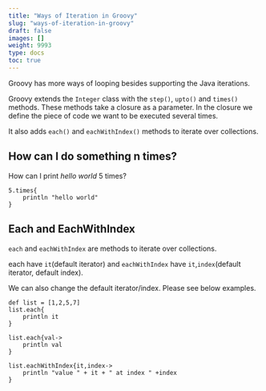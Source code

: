 ```yaml
---
title: "Ways of Iteration in Groovy"
slug: "ways-of-iteration-in-groovy"
draft: false
images: []
weight: 9993
type: docs
toc: true
---
```


Groovy has more ways of looping besides supporting the Java iterations. 

Groovy extends the ```Integer``` class with the ```step()```, ```upto()``` and ```times()``` methods. These methods take a closure as a parameter. In the closure we define the piece of code we want to be executed several times.

It also adds ```each()``` and ```eachWithIndex()``` methods to iterate over collections.



## How can I do something n times?
How can I print *hello world* 5 times?

    5.times{
        println "hello world"
    }

## Each and EachWithIndex
`each` and `eachWithIndex` are methods to iterate over collections. 

each have `it`(default iterator) and `eachWithIndex` have `it`,`index`(default iterator, default index).

We can also change the default iterator/index. Please see below examples.

    def list = [1,2,5,7]
    list.each{
        println it
    }

    list.each{val->
        println val
    }

    list.eachWithIndex{it,index->
        println "value " + it + " at index " +index
    }

